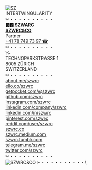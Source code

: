![SZ](https://szwrc.co/favicon-32x32.png  "SZ")\
INTERTWINGULARITY\
✂︎・・・・・・・・・・\
[__🆂🆉 SZWARC__](https://linkedin.com/in/szwrc "🆂🆉 SZWARC")\
__[SZWRC&CO](https://szwrc.co "SZWRC&CO")__\
Partner\
[+41 78 749 73 97 ☎︎](tel:+41787497397 "+41 78 749 73 97 ☎︎")\
✂︎・・・・・・・・・・\
℅\
TECHNOPARKSTRASSE 1\
8005 ZÜRICH\
SWITZERLAND\
✂︎・・・・・・・・・・\
[about.me/szwrc](https://about.me/szwrc "ABOUT.ME")\
[ello.co/szwrc](https://ello.co/szwrc "ELLO")\
[getpocket.com/@szwrc](https://getpocket.com/@szwrc "POCKET")\
[github.com/szwrc](https://github.com/szwrc "GITHUB")\
[instagram.com/szwrc](https://instagram.com/szwrc "INSTAGRAM")\
[linkedin.com/company/szwrc](https://linkedin.com/company/szwrc "LINKEDIN")\
[linkedin.com/in/szwrc](https://linkedin.com/in/szwrc "LINKEDIN C")\
[pinterest.com/szwrc](https://pinterest.com/szwrc "PINTEREST")\
[reddit.com/user/szwrc](https://reddit.com/user/szwrc "REDDIT")\
[szwrc.co](https://szwrc.co "SZWRC&CO")\
[szwrc.medium.com](https://szwrc.medium.com/ "MEDIUM")\
[szwrc.tumblr.com](https://szwrc.tumblr.com/ "TUMBLR")\
[telegram.me/szwrc](https://t.me/szwrc "TELEGRAM")\
[twitter.com/szwrc](https://twitter.com/szwrc "TWITTER")\
✂︎・・・・・・・・・・\
![SZWRC&CO](https://repository-images.githubusercontent.com/66646421/f1ca4a80-5df1-11eb-943d-90d7f44c5518 "SZWRC&CO")
✂︎・・・・・・・・・・\
